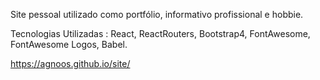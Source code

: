Site pessoal utilizado como portfólio, informativo profissional e hobbie.

Tecnologias Utilizadas : React, ReactRouters, Bootstrap4, FontAwesome, FontAwesome Logos, Babel.

https://agnoos.github.io/site/
